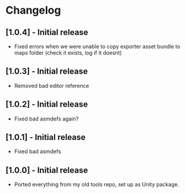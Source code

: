 # Changelog

## [1.0.4] - Initial release
- Fixed errors when we were unable to copy exporter asset bundle to maps folder (check it exists, log if it doesnt)

## [1.0.3] - Initial release
- Removed bad editor reference

## [1.0.2] - Initial release
- Fixed bad asmdefs again?

## [1.0.1] - Initial release
- Fixed bad asmdefs

## [1.0.0] - Initial release
- Ported everything from my old tools repo, set up as Unity package.